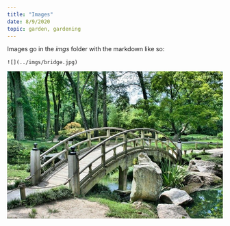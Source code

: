 ```yaml
---
title: "Images"
date: 8/9/2020
topic: garden, gardening
---
```


Images go in the *imgs* folder with the markdown like so:
```
![](../imgs/bridge.jpg)
```

![a bridge it is](../imgs/bridge.jpg)
